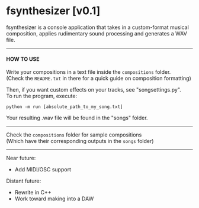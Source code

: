 # fsynthesizer [v0.1]

fsynthesizer is a console application that takes in a custom-format musical  
composition, applies rudimentary sound processing and generates a WAV file.  

---
#### HOW TO USE

Write your compositions in a text file inside the `compositions` folder.  
(Check the `README.txt` in there for a quick guide on composition formatting)  

Then, if you want custom effects on your tracks, see "songsettings.py".  
To run the program, execute:

`python -m run [absolute_path_to_my_song.txt]`

Your resulting .wav file will be found in the "songs" folder.  

---
Check the `compositions` folder for sample compositions  
(Which have their corresponding outputs in the `songs` folder)  

---

Near future:
- Add MIDI/OSC support

Distant future:
- Rewrite in C++
- Work toward making into a DAW
